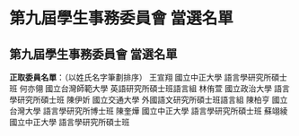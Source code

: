 # 第九屆學生事務委員會 當選名單

## 第九屆學生事務委員會 當選名單

**正取委員名單**：（以姓氏名字筆劃排序）
王宣翔  國立中正大學  語言學研究所碩士班
何亦翎  國立台灣師範大學  英語研究所碩士班語言組
林侑萱  國立政治大學  語言學研究所碩士班
陳伊妡  國立交通大學  外國語文研究所碩士班語言組
陳柏亨  國立台灣大學  語言學研究所博士班
陳奎燁  國立中正大學  語言學研究所碩士班
蘇翊綾  國立中正大學  語言學研究所碩士班